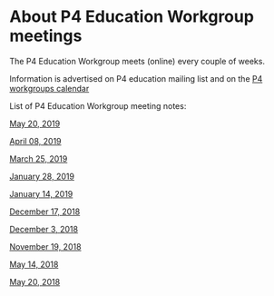 # About P4 Education Workgroup meetings

The P4 Education Workgroup meets (online) every couple of weeks.

Information is advertised on  P4 education mailing list and on the [P4 workgroups calendar](https://calendar.google.com/calendar/embed?src=j4to42rsjqtfks0qb7iah8gous%40group.calendar.google.com)

List of P4 Education Workgroup meeting notes:

[May 20, 2019](https://github.com/p4lang/education/wiki/05-20-2019-Meeting-Notes)

[April 08, 2019](https://github.com/p4lang/education/wiki/04-08-2019-Meeting-Notes)

[March 25, 2019](https://github.com/p4lang/education/wiki/03-25-2019-Meeting-Notes)

[January 28, 2019](https://github.com/p4lang/education/wiki/01-28-2019-Meeting-Notes)

[January 14, 2019](https://github.com/p4lang/education/wiki/01-14-2019-Meeting-Notes)

[December 17, 2018](https://github.com/p4lang/education/wiki/12-17-2018-Meeting-Notes)

[December 3, 2018](https://github.com/p4lang/education/wiki/12-03-2018-Meeting-Notes)

[November 19, 2018](https://github.com/p4lang/education/wiki/11-19-2018-Meeting-Notes)

[May 14, 2018](https://github.com/p4lang/education/wiki/05-14-2018-Meeting-Notes)

[May 20, 2018](https://github.com/p4lang/education/wiki/05-20-2018-Meeting-Notes)